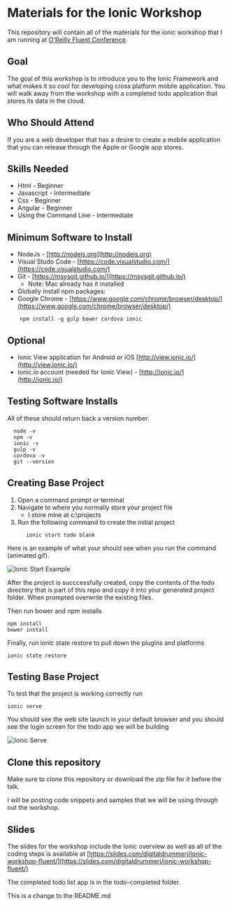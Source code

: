 # Materials for the Ionic Workshop

This repository will contain all of the materials for the ionic workshop that I am running at [O'Reilly Fluent Conference](http://conferences.oreilly.com/fluent/javascript-html-us).

## Goal


The goal of this workshop is to introduce you to the Ionic Framework and what makes it so cool for developing cross platform mobile application.  You will walk away from the workshop with a completed todo application that stores its data in the cloud.  

## Who Should Attend


If you are a web developer that has a desire to create a mobile application that you can release through the Apple or Google app stores.


## Skills Needed


* Html - Beginner
* Javascript - Intermediate
* Css - Beginner
* Angular - Beginner 
* Using the Command Line - Intermediate
 
## Minimum Software to Install


* NodeJs -  [http://nodejs.org](http://nodejs.org)
* Visual Studo Code - [https://code.visualstudio.com/](https://code.visualstudio.com/)
* Git  -  [https://msysgit.github.io/](https://msysgit.github.io/)
    * Note: Mac already has it installed
* Globally install npm packages:
* Google Chrome - [https://www.google.com/chrome/browser/desktop/](https://www.google.com/chrome/browser/desktop/)


```
    npm install -g gulp bower cordova ionic
```

## Optional


* Ionic View application for Android or iOS [http://view.ionic.io/](http://view.ionic.io/)
* Ionic.io account (needed for Ionic View) - [http://ionic.io/](http://ionic.io/)


## Testing Software Installs


All of these should return back a version number.

```
  node -v
  npm -v
  ionic -v
  gulp -v
  cordova -v
  git --version
```  


## Creating Base Project


1. Open a command prompt or terminal
1. Navigate to where you normally store your project file 
   * I store mine at c:\projects
1. Run the following command to create the initial project

```
      ionic start todo blank
```

Here is an example of what your should see when you  run the command (animated gif).

![Ionic Start Example](IonicStartBlankAnimation.gif)

After the project is succcessfully created, copy the contents of the todo directory that is part of this repo and copy it into your generated project folder.  When prompted overwrite the existing files.  

Then run bower and npm installs

```
npm install
bower install
```

Finally, run ionic state restore to pull down the plugins and platforms

```
ionic state restore
``` 


## Testing Base Project


To test that the project is working correctly run

```
ionic serve
```

You should see the web site launch in your default browser and you should see the login screen for the todo app we will be building


![Ionic Serve](ionicServe_initialscreen.png)


## Clone this repository

Make sure to clone this repository or download the zip file for it before the talk.  

I will be posting code snippets and samples that we will be using through out the workshop.



## Slides

The slides for the workshop include the Ionic overview as well as all of the coding steps is available at [https://slides.com/digitaldrummerj/ionic-workshop-fluent/](https://slides.com/digitaldrummerj/ionic-workshop-fluent/)

The completed todo list app is in the todo-completed folder.


This is a change to the README.md


